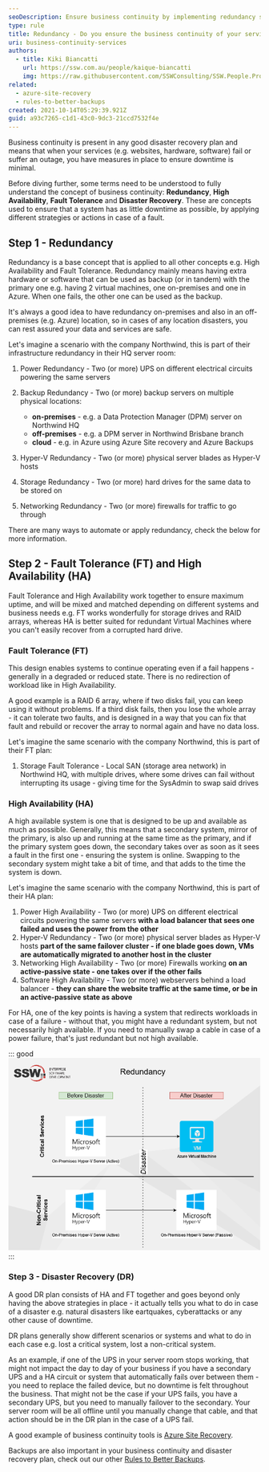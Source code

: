 ```yaml
---
seoDescription: Ensure business continuity by implementing redundancy strategies to minimize downtime and ensure services remain available during outages.
type: rule
title: Redundancy - Do you ensure the business continuity of your services?
uri: business-continuity-services
authors:
  - title: Kiki Biancatti
    url: https://ssw.com.au/people/kaique-biancatti
    img: https://raw.githubusercontent.com/SSWConsulting/SSW.People.Profiles/main/Kaique-Biancatti/Images/Kaique-Biancatti-Profile.jpg
related:
  - azure-site-recovery
  - rules-to-better-backups
created: 2021-10-14T05:29:39.921Z
guid: a93c7265-c1d1-43c0-9dc3-21ccd7532f4e
---
```


Business continuity is present in any good disaster recovery plan and means that when your services (e.g. websites, hardware, software) fail or suffer an outage, you have measures in place to ensure downtime is minimal.

<!--endintro-->

Before diving further, some terms need to be understood to fully understand the concept of business continuity: **Redundancy**, **High Availability**, **Fault Tolerance** and **Disaster Recovery**. These are concepts used to ensure that a system has as little downtime as possible, by applying different strategies or actions in case of a fault.

## Step 1 - Redundancy

Redundancy is a base concept that is applied to all other concepts e.g. High Availability and Fault Tolerance. Redundancy mainly means having extra hardware or software that can be used as backup (or in tandem) with the primary one e.g. having 2 virtual machines, one on-premises and one in Azure. When one fails, the other one can be used as the backup.

It's always a good idea to have redundancy on-premises and also in an off-premises (e.g. Azure) location, so in cases of any location disasters, you can rest assured your data and services are safe.

Let's imagine a scenario with the company Northwind, this is part of their infrastructure redundancy in their HQ server room:

1. Power Redundancy - Two (or more) UPS on different electrical circuits powering the same servers
2. Backup Redundancy - Two (or more) backup servers on multiple physical locations:

   - **on-premises** - e.g. a Data Protection Manager (DPM) server on Northwind HQ
   - **off-premises** - e.g. a DPM server in Northwind Brisbane branch
   - **cloud** - e.g. in Azure using Azure Site recovery and Azure Backups

3. Hyper-V Redundancy - Two (or more) physical server blades as Hyper-V hosts
4. Storage Redundancy - Two (or more) hard drives for the same data to be stored on
5. Networking Redundancy - Two (or more) firewalls for traffic to go through

There are many ways to automate or apply redundancy, check the below for more information.

## Step 2 - Fault Tolerance (FT) and High Availability (HA)

Fault Tolerance and High Availability work together to ensure maximum uptime, and will be mixed and matched depending on different systems and business needs e.g. FT works wonderfully for storage drives and RAID arrays, whereas HA is better suited for redundant Virtual Machines where you can't easily recover from a corrupted hard drive.

### Fault Tolerance (FT)

This design enables systems to continue operating even if a fail happens - generally in a degraded or reduced state. There is no redirection of workload like in High Availability.

A good example is a RAID 6 array, where if two disks fail, you can keep using it without problems. If a third disk fails, then you lose the whole array - it can tolerate two faults, and is designed in a way that you can fix that fault and rebuild or recover the array to normal again and have no data loss.

Let's imagine the same scenario with the company Northwind, this is part of their FT plan:

1. Storage Fault Tolerance - Local SAN (storage area network) in Northwind HQ, with multiple drives, where some drives can fail without interrupting its usage - giving time for the SysAdmin to swap said drives

### High Availability (HA)

A high available system is one that is designed to be up and available as much as possible. Generally, this means that a secondary system, mirror of the primary, is also up and running at the same time as the primary, and if the primary system goes down, the secondary takes over as soon as it sees a fault in the first one - ensuring the system is online. Swapping to the secondary system might take a bit of time, and that adds to the time the system is down.

Let's imagine the same scenario with the company Northwind, this is part of their HA plan:

1. Power High Availability - Two (or more) UPS on different electrical circuits powering the same servers **with a load balancer that sees one failed and uses the power from the other**
2. Hyper-V Redundancy - Two (or more) physical server blades as Hyper-V hosts **part of the same failover cluster - if one blade goes down, VMs are automatically migrated to another host in the cluster**
3. Networking High Availability - Two (or more) Firewalls working **on an active-passive state - one takes over if the other fails**
4. Software High Availability - Two (or more) webservers behind a load balancer - **they can share the website traffic at the same time, or be in an active-passive state as above**

For HA, one of the key points is having a system that redirects workloads in case of a failure - without that, you might have a redundant system, but not necessarily high available. If you need to manually swap a cable in case of a power failure, that's just redundant but not high available.

::: good
![Figure: Good example - It's crucial to add a redundancy plan to your disaster recovery plan](redundancy2.png)
:::

### Step 3 - Disaster Recovery (DR)

A good DR plan consists of HA and FT together and goes beyond only having the above strategies in place - it actually tells you what to do in case of a disaster e.g. natural disasters like eartquakes, cyberattacks or any other cause of downtime.

DR plans generally show different scenarios or systems and what to do in each case e.g. lost a critical system, lost a non-critical system.

As an example, if one of the UPS in your server room stops working, that might not impact the day to day of your business if you have a secondary UPS and a HA circuit or system that automatically fails over between them - you need to replace the failed device, but no downtime is felt throughout the business.
That might not be the case if your UPS fails, you have a secondary UPS, but you need to manually failover to the secondary. Your server room will be all offline until you manually change that cable, and that action should be in the DR plan in the case of a UPS fail.

A good example of business continuity tools is [Azure Site Recovery](/azure-site-recovery).

Backups are also important in your business continuity and disaster recovery plan, check out our other [Rules to Better Backups](/rules-to-better-backups).
